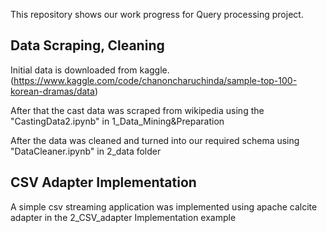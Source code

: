 This repository shows our work progress for Query processing project. 

## Data Scraping, Cleaning

Initial data is downloaded from kaggle. (https://www.kaggle.com/code/chanoncharuchinda/sample-top-100-korean-dramas/data)

After that the cast data was scraped from wikipedia using the "CastingData2.ipynb" in 1_Data_Mining&Preparation

After the data was cleaned and turned into our required schema using "DataCleaner.ipynb" in 2_data folder

## CSV Adapter Implementation

A simple csv streaming application was implemented using apache calcite adapter in the 2_CSV_adapter Implementation example

